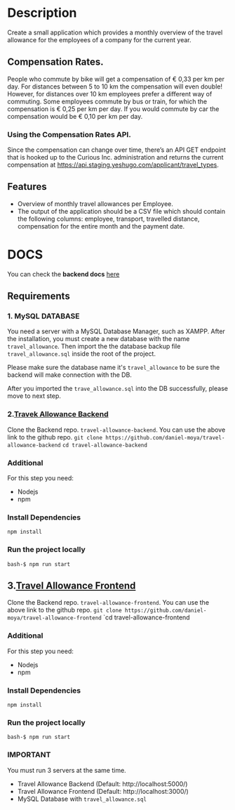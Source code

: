 # Description
Create a small application which provides a monthly overview of the travel allowance for the employees of a
company for the current year.

## Compensation Rates.
People who commute by bike will get a compensation of € 0,33 per km per day. For distances between 5 to 10
km the compensation will even double! However, for distances over 10 km employees prefer a different way
of commuting. Some employees commute by bus or train, for which the compensation is € 0,25 per km per
day. If you would commute by car the compensation would be € 0,10 per km per day.

### Using the Compensation Rates API.
Since the compensation can change over time, there’s an API GET endpoint that is hooked up to the Curious
Inc. administration and returns the current compensation at
https://api.staging.yeshugo.com/applicant/travel_types.

## Features
- Overview of monthly travel allowances per Employee.
- The output of the application should be a CSV file which should contain the following columns:
employee, transport, travelled distance, compensation for the entire month and the payment date.

# DOCS 
You can check the **backend docs** [here](https://github.com/daniel-moya/travel-allowance-frontend/blob/master/docs)

## Requirements
### 1. MySQL DATABASE
You need a server with a MySQL Database Manager, such as XAMPP.  After the installation, you must create a new database with the name `travel_allowance`. Then import the the database backup file `travel_allowance.sql` inside the root of the project.

Please make sure the database name it's `travel_allowance` to be sure the backend will make connection with the DB. 


After you imported the `trave_allowance.sql` into the DB successfully, please move to next step.


### 2.[Travek Allowance Backend](https://github.com/daniel-moya/travel-allowance-backend)
Clone the Backend repo. `travel-allowance-backend`. You can use the above link to the github repo.
`git clone https://github.com/daniel-moya/travel-allowance-backend`
`cd travel-allowance-backend`

### Additional
For this step you need:
- Nodejs
- npm


### Install Dependencies
`npm install`

### Run the project locally
`bash-$ npm run start`


## 3.[Travel Allowance Frontend](https://github.com/daniel-moya/travel-allowance-frontend)
Clone the Backend repo. `travel-allowance-frontend`. You can use the above link to the github repo.
`git clone https://github.com/daniel-moya/travel-allowance-frontend`
`cd travel-allowance-frontend

### Additional
For this step you need:
- Nodejs
- npm

### Install Dependencies
`npm install`


### Run the project locally
`bash-$ npm run start`

### IMPORTANT
You must run 3 servers at the same time.
- Travel Allowance Backend (Default: http://localhost:5000/)
- Travel Allowance Frontend (Default: http://localhost:3000/)
- MySQL Database with `travel_allowance.sql`



